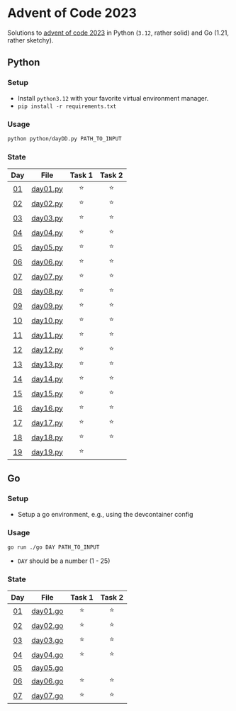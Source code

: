 # Advent of Code 2023

Solutions to [advent of code 2023](https://adventofcode.com/2023) in Python (`3.12`, rather solid) and Go (1.21, rather sketchy).

## Python

### Setup

- Install `python3.12` with your favorite virtual environment manager.
- `pip install -r requirements.txt`

### Usage

```sh
python python/dayDD.py PATH_TO_INPUT
```
### State

|Day|File| Task 1 | Task 2 |
|:---:|:---:|:---:|:---:|
| [01](https://adventofcode.com/2023/day/1)|[day01.py](./python/day01.py)| ⭐ | ⭐|
| [02](https://adventofcode.com/2023/day/2)|[day02.py](./python/day02.py)| ⭐ | ⭐|
| [03](https://adventofcode.com/2023/day/3)|[day03.py](./python/day03.py)| ⭐ | ⭐|
| [04](https://adventofcode.com/2023/day/4)|[day04.py](./python/day04.py)| ⭐ | ⭐|
| [05](https://adventofcode.com/2023/day/5)|[day05.py](./python/day05.py)| ⭐ | ⭐|
| [06](https://adventofcode.com/2023/day/6)|[day06.py](./python/day06.py)| ⭐ | ⭐|
| [07](https://adventofcode.com/2023/day/7)|[day07.py](./python/day07.py)| ⭐ | ⭐|
| [08](https://adventofcode.com/2023/day/8)|[day08.py](./python/day08.py)| ⭐ | ⭐|
| [09](https://adventofcode.com/2023/day/9)|[day09.py](./python/day09.py)| ⭐ | ⭐|
| [10](https://adventofcode.com/2023/day/10)|[day10.py](./python/day10.py)| ⭐ | ⭐|
| [11](https://adventofcode.com/2023/day/11)|[day11.py](./python/day11.py)| ⭐ | ⭐|
| [12](https://adventofcode.com/2023/day/12)|[day12.py](./python/day12.py)| ⭐ | ⭐|
| [13](https://adventofcode.com/2023/day/13)|[day13.py](./python/day13.py)| ⭐ | ⭐|
| [14](https://adventofcode.com/2023/day/14)|[day14.py](./python/day14.py)| ⭐ | ⭐|
| [15](https://adventofcode.com/2023/day/15)|[day15.py](./python/day15.py)| ⭐ | ⭐|
| [16](https://adventofcode.com/2023/day/16)|[day16.py](./python/day16.py)| ⭐ | ⭐|
| [17](https://adventofcode.com/2023/day/17)|[day17.py](./python/day17.py)| ⭐ | ⭐|
| [18](https://adventofcode.com/2023/day/18)|[day18.py](./python/day18.py)| ⭐ | ⭐|
| [19](https://adventofcode.com/2023/day/19)|[day19.py](./python/day19.py)| ⭐ | |

## Go

### Setup

- Setup a go environment, e.g., using the devcontainer config

### Usage

```sh
go run ./go DAY PATH_TO_INPUT
```
- `DAY` should be a number (1 - 25)
### State

|Day|File| Task 1 | Task 2 |
|:---:|:---:|:---:|:---:|
| [01](https://adventofcode.com/2023/day/1)|[day01.go](./go/day01.go)| ⭐ | ⭐|
| [02](https://adventofcode.com/2023/day/2)|[day02.go](./go/day02.go)| ⭐ | ⭐|
| [03](https://adventofcode.com/2023/day/3)|[day03.go](./go/day03.go)| ⭐ | ⭐|
| [04](https://adventofcode.com/2023/day/4)|[day04.go](./go/day04.go)| ⭐ | ⭐|
| [05](https://adventofcode.com/2023/day/5)|[day05.go](./go/day05.go)|  | |
| [06](https://adventofcode.com/2023/day/6)|[day06.go](./go/day06.go)| ⭐ | ⭐|
| [07](https://adventofcode.com/2023/day/7)|[day07.go](./go/day07.go)| ⭐ | ⭐|
